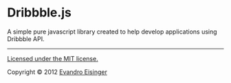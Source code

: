 Dribbble.js
========

A simple pure javascript library created to help develop applications using Dribbble API.

----

[Licensed under the MIT license.](http://www.opensource.org/licenses/mit-license.php)

Copyright © 2012 [Evandro Eisinger](http://evandroeisinger.com)